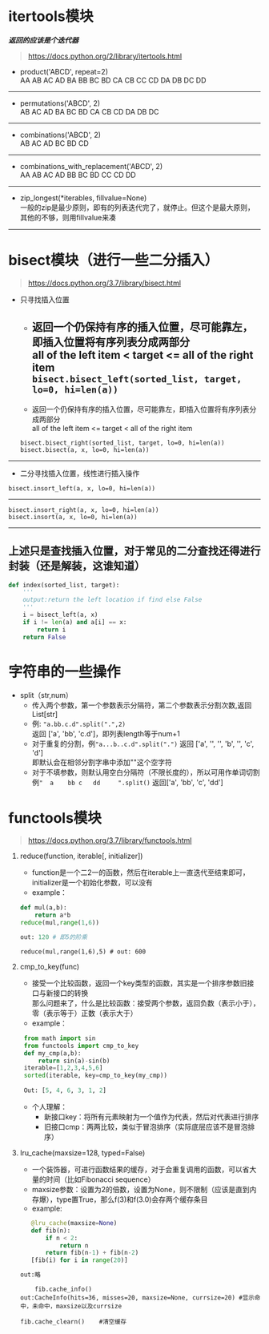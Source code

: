 itertools模块
=== 
_**返回的应该是个迭代器**_
>https://docs.python.org/2/library/itertools.html

- product('ABCD', repeat=2)  
AA AB AC AD BA BB BC BD CA CB CC CD DA DB DC DD
***
- permutations('ABCD', 2)	  
AB AC AD BA BC BD CA CB CD DA DB DC  
***
- combinations('ABCD', 2)  
AB AC AD BC BD CD  
***
- combinations_with_replacement('ABCD', 2)  	 
AA AB AC AD BB BC BD CC CD DD
***
- zip_longest(*iterables, fillvalue=None)  
一般的zip是最少原则，即有的列表迭代完了，就停止。但这个是最大原则，其他的不够，则用fillvalue来凑  
***
bisect模块（进行一些二分插入）
===
>https://docs.python.org/3.7/library/bisect.html  
- 只寻找插入位置

  - 返回一个仍保持有序的插入位置，尽可能靠左，即插入位置将有序列表分成两部分  
     all of the left item < target <= all of the right item  
     ```bisect.bisect_left(sorted_list, target, lo=0, hi=len(a))```
     -----
  - 返回一个仍保持有序的插入位置，尽可能靠左，即插入位置将有序列表分成两部分  
      all of the left item <= target < all of the right item
  ```
  bisect.bisect_right(sorted_list, target, lo=0, hi=len(a))   
  bisect.bisect(a, x, lo=0, hi=len(a))
  ```
---

- 二分寻找插入位置，线性进行插入操作

```
bisect.insort_left(a, x, lo=0, hi=len(a))
```
---
```
bisect.insort_right(a, x, lo=0, hi=len(a))    
bisect.insort(a, x, lo=0, hi=len(a))
```
---
上述只是查找插入位置，对于常见的二分查找还得进行封装（还是解装，这谁知道）
---
```python
def index(sorted_list, target):
    '''
    output:return the left location if find else False
    '''
    i = bisect_left(a, x)
    if i != len(a) and a[i] == x:
        return i
    return False
```

字符串的一些操作
===
- split（str,num）
  - 传入两个参数，第一个参数表示分隔符，第二个参数表示分割次数,返回List[str]  
  - 例: 
        `"a.bb.c.d".split(".",2)`  
       返回 ['a', 'bb', 'c.d']，即列表length等于num+1
  - 对于重复的分割，例`"a...b..c.d".split(".")`
    返回 ['a', '', '', 'b', '', 'c', 'd']  
    即默认会在相邻分割字串中添加""这个空字符
  - 对于不填参数，则默认用空白分隔符（不限长度的），所以可用作单词切割  
    例`"  a    bb c   dd     ".split()` 返回['a', 'bb', 'c', 'dd']
    
      
functools模块 
===
>https://docs.python.org/3.7/library/functools.html
1. reduce(function, iterable[, initializer])
   - function是一个二2一的函数，然后在iterable上一直迭代至结束即可，initializer是一个初始化参数，可以没有
   - example：
   ```python
   def mul(a,b):
       return a*b
   reduce(mul,range(1,6))
   
   out: 120 # 即5的阶乘
   ```
   `reduce(mul,range(1,6),5) # out: 600`  
2. cmp_to_key(func)  
   - 接受一个比较函数，返回一个key类型的函数，其实是一个排序参数旧接口与新接口的转换  
   那么问题来了，什么是比较函数：接受两个参数，返回负数（表示小于），零（表示等于）正数（表示大于）  
   - example：  
    ```python
     from math import sin  
     from functools import cmp_to_key
     def my_cmp(a,b):
         return sin(a)-sin(b)  
     iterable=[1,2,3,4,5,6]
     sorted(iterable, key=cmp_to_key(my_cmp))
      
     Out: [5, 4, 6, 3, 1, 2]
   ```
        
     - 个人理解：  
        - 新接口key：将所有元素映射为一个值作为代表，然后对代表进行排序  
        - 旧接口cmp：两两比较，类似于冒泡排序（实际底层应该不是冒泡排序）     
              
3. lru_cache(maxsize=128, typed=False) 
    - 一个装饰器，可进行函数结果的缓存，对于会重复调用的函数，可以省大量的时间（比如Fibonacci sequence）  
    - maxsize参数：设置为2的倍数，设置为None，则不限制（应该是直到内存爆），type置True，那么f(3)和f(3.0)会存两个缓存条目
    - example:
    ```python
       @lru_cache(maxsize=None)
       def fib(n):
           if n < 2:
               return n
           return fib(n-1) + fib(n-2)
       [fib(i) for i in range(20)]
    
   out:略
   ```
   ```
       fib.cache_info()
   out:CacheInfo(hits=36, misses=20, maxsize=None, currsize=20) #显示命中，未命中，maxsize以及currsize
   ``` 
   `fib.cache_clearn()    #清空缓存`
 
            